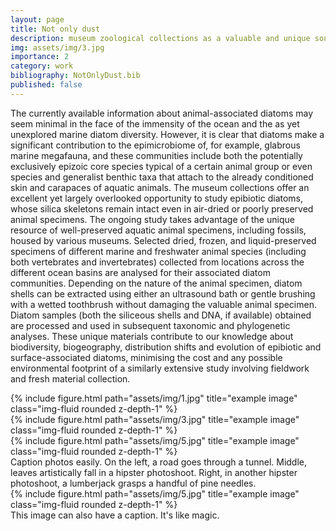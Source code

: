 ```yaml
---
layout: page
title: Not only dust
description: museum zoological collections as a valuable and unique source of epizoic diatom samples
img: assets/img/3.jpg
importance: 2
category: work
bibliography: NotOnlyDust.bib
published: false
---
```

The currently available information about animal-associated diatoms may seem minimal in the face of the immensity of the ocean and the as yet unexplored marine diatom diversity. However, it is clear that diatoms make a significant contribution to the epimicrobiome of, for example, glabrous marine megafauna, and these communities include both the potentially exclusively epizoic core species typical of a certain animal group or even species and generalist benthic taxa that attach to the already conditioned skin and carapaces of aquatic animals<d-cite key="majewska_shared_2017"></d-cite>. The museum collections offer an excellent yet largely overlooked opportunity to study epibiotic diatoms, whose silica skeletons remain intact even in air-dried or poorly preserved animal specimens.
The ongoing study takes advantage of the unique resource of well-preserved aquatic animal specimens, including fossils, housed by various museums. Selected dried, frozen, and liquid-preserved specimens of different marine and freshwater animal species (including both vertebrates and invertebrates) collected from locations across the different ocean basins are analysed for their associated diatom communities. Depending on the nature of the animal specimen, diatom shells can be extracted using either an ultrasound bath<d-cite key="majewska_craspedostauros_2018"></d-cite><d-cite key="majewska_six_2019"></d-cite> or gentle brushing with a wetted toothbrush<d-cite key="majewska_nagumoea_2021"></d-cite> without damaging the valuable animal specimen. Diatom samples (both the siliceous shells and DNA, if available) obtained are processed and used in subsequent taxonomic and phylogenetic analyses. These unique materials contribute to our knowledge about biodiversity, biogeography, distribution shifts and evolution of epibiotic and surface-associated diatoms, minimising the cost and any possible environmental footprint of a similarly extensive study involving fieldwork and fresh material collection.

<div class="row">
    <div class="col-sm mt-3 mt-md-0">
        {% include figure.html path="assets/img/1.jpg" title="example image" class="img-fluid rounded z-depth-1" %}
    </div>
    <div class="col-sm mt-3 mt-md-0">
        {% include figure.html path="assets/img/3.jpg" title="example image" class="img-fluid rounded z-depth-1" %}
    </div>
    <div class="col-sm mt-3 mt-md-0">
        {% include figure.html path="assets/img/5.jpg" title="example image" class="img-fluid rounded z-depth-1" %}
    </div>
</div>
<div class="caption">
    Caption photos easily. On the left, a road goes through a tunnel. Middle, leaves artistically fall in a hipster photoshoot. Right, in another hipster photoshoot, a lumberjack grasps a handful of pine needles.
</div>
<div class="row">
    <div class="col-sm mt-3 mt-md-0">
        {% include figure.html path="assets/img/5.jpg" title="example image" class="img-fluid rounded z-depth-1" %}
    </div>
</div>
<div class="caption">
    This image can also have a caption. It's like magic.
</div>

<d-appendix>
    <d-footnote-list></d-footnote-list>
    <d-citation-list></d-citation-list>
</d-appendix>